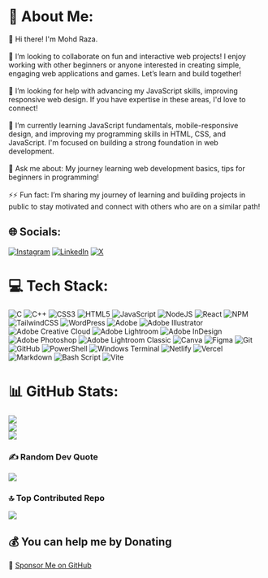 # 💫 About Me:
👋 Hi there! I'm Mohd Raza.<br><br>
👯 I’m looking to collaborate on fun and interactive web projects! I enjoy working with other beginners or anyone interested in creating simple, engaging web applications and games. Let’s learn and build together!<br><br>🤝 I’m looking for help with advancing my JavaScript skills, improving responsive web design. If you have expertise in these areas, I'd love to connect!<br><br>🌱 I’m currently learning JavaScript fundamentals, mobile-responsive design, and improving my programming skills in HTML, CSS, and JavaScript. I'm focused on building a strong foundation in web development.<br><br>💬 Ask me about: My journey learning web development basics, tips for beginners in programming!<br><br>⚡⚡ Fun fact: I’m sharing my journey of learning and building projects in public to stay motivated and connect with others who are on a similar path!

## 🌐 Socials:
[![Instagram](https://img.shields.io/badge/Instagram-%23E4405F.svg?logo=Instagram&logoColor=white)](https://instagram.com/codewithraza) [![LinkedIn](https://img.shields.io/badge/LinkedIn-%230077B5.svg?logo=linkedin&logoColor=white)](https://www.linkedin.com/in/mohd-raza-4840801b3/) [![X](https://img.shields.io/badge/X-black.svg?logo=X&logoColor=white)](https://x.com/razzasid) 

# 💻 Tech Stack:
![C](https://img.shields.io/badge/c-%2300599C.svg?style=flat-square&logo=c&logoColor=white) ![C++](https://img.shields.io/badge/c++-%2300599C.svg?style=flat-square&logo=c%2B%2B&logoColor=white) ![CSS3](https://img.shields.io/badge/css3-%231572B6.svg?style=flat-square&logo=css3&logoColor=white) ![HTML5](https://img.shields.io/badge/html5-%23E34F26.svg?style=flat-square&logo=html5&logoColor=white) ![JavaScript](https://img.shields.io/badge/javascript-%23323330.svg?style=flat-square&logo=javascript&logoColor=%23F7DF1E) ![NodeJS](https://img.shields.io/badge/node.js-6DA55F?style=flat-square&logo=node.js&logoColor=white) ![React](https://img.shields.io/badge/react-%2320232a.svg?style=flat-square&logo=react&logoColor=%2361DAFB) ![NPM](https://img.shields.io/badge/NPM-%23CB3837.svg?style=flat-square&logo=npm&logoColor=white) ![TailwindCSS](https://img.shields.io/badge/tailwindcss-%2338B2AC.svg?style=flat-square&logo=tailwind-css&logoColor=white) ![WordPress](https://img.shields.io/badge/WordPress-%23117AC9.svg?style=flat-square&logo=WordPress&logoColor=white) ![Adobe](https://img.shields.io/badge/adobe-%23FF0000.svg?style=flat-square&logo=adobe&logoColor=white) ![Adobe Illustrator](https://img.shields.io/badge/adobe%20illustrator-%23FF9A00.svg?style=flat-square&logo=adobe%20illustrator&logoColor=white) ![Adobe Creative Cloud](https://img.shields.io/badge/Adobe%20Creative%20Cloud-DA1F26.svg?style=flat-square&logo=Adobe%20Creative%20Cloud&logoColor=white) ![Adobe Lightroom](https://img.shields.io/badge/Adobe%20Lightroom-31A8FF.svg?style=flat-square&logo=Adobe%20Lightroom&logoColor=white) ![Adobe InDesign](https://img.shields.io/badge/Adobe%20InDesign-49021F?style=flat-square&logo=adobeindesign&logoColor=FF3366) ![Adobe Photoshop](https://img.shields.io/badge/adobe%20photoshop-%2331A8FF.svg?style=flat-square&logo=adobe%20photoshop&logoColor=white) ![Adobe Lightroom Classic](https://img.shields.io/badge/Adobe%20Lightroom%20Classic-31A8FF.svg?style=flat-square&logo=Adobe%20Lightroom%20Classic&logoColor=white) ![Canva](https://img.shields.io/badge/Canva-%2300C4CC.svg?style=flat-square&logo=Canva&logoColor=white) ![Figma](https://img.shields.io/badge/figma-%23F24E1E.svg?style=flat-square&logo=figma&logoColor=white) ![Git](https://img.shields.io/badge/git-%23F05033.svg?style=flat-square&logo=git&logoColor=white) ![GitHub](https://img.shields.io/badge/github-%23121011.svg?style=flat-square&logo=github&logoColor=white) ![PowerShell](https://img.shields.io/badge/PowerShell-%235391FE.svg?style=flat-square&logo=powershell&logoColor=white) ![Windows Terminal](https://img.shields.io/badge/Windows%20Terminal-%234D4D4D.svg?style=flat-square&logo=windows-terminal&logoColor=white) ![Netlify](https://img.shields.io/badge/netlify-%23000000.svg?style=flat-square&logo=netlify&logoColor=#00C7B7) ![Vercel](https://img.shields.io/badge/vercel-%23000000.svg?style=flat-square&logo=vercel&logoColor=white) ![Markdown](https://img.shields.io/badge/markdown-%23000000.svg?style=flat-square&logo=markdown&logoColor=white) ![Bash Script](https://img.shields.io/badge/bash_script-%23121011.svg?style=flat-square&logo=gnu-bash&logoColor=white) ![Vite](https://img.shields.io/badge/vite-%23646CFF.svg?style=flat-square&logo=vite&logoColor=white)
# 📊 GitHub Stats:
![](https://github-readme-stats.vercel.app/api?username=razzasid&theme=dark&hide_border=true&include_all_commits=true&count_private=false)<br/>
![](https://github-readme-streak-stats.herokuapp.com/?user=razzasid&theme=dark&hide_border=true)<br/>
![](https://github-readme-stats.vercel.app/api/top-langs/?username=razzasid&theme=dark&hide_border=true&include_all_commits=true&count_private=false&layout=compact)

### ✍️ Random Dev Quote
![](https://quotes-github-readme.vercel.app/api?type=horizontal&theme=radical)

### 🔝 Top Contributed Repo
![](https://github-contributor-stats.vercel.app/api?username=razzasid&limit=5&theme=dark&combine_all_yearly_contributions=true)

  ## 💰 You can help me by Donating
💖 [Sponsor Me on GitHub](https://github.com/sponsors/razzasid)


  
<!-- Proudly created with GPRM ( https://gprm.itsvg.in ) -->

